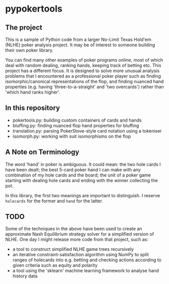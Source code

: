 # pypokertools

## The project

This is a sample of Python code from a larger No-Limit Texas Hold'em (NLHE)
poker analysis project. It may be of interest to someone building their own
poker library.

You can find many other examples of poker programs online, most of which deal
with random dealing, ranking hands, keeping track of betting etc. This project
has a different focus. It is designed to solve more unusual analysis problems
that I encountered as a professional poker player such as finding
isomorphic/canonical representations of the flop, and finding nuanced hand
properties (e.g. having 'three-to-a-straight' and 'two overcards') rather than
'which hand ranks higher'.

## In this repository

- pokertools.py: building custom containers of cards and hands
- bluffing.py: finding nuanced flop hand properties for bluffing
- translation.py: parsing PokerStove-style card notation using a tokeniser
- isomorph.py: working with suit isomorphisms on the flop

## A Note on Terminology

The word 'hand' in poker is ambiguous. It could mean: the two hole cards I have
been dealt; the best 5-card poker hand I can make with any combination of my
hole cards and the board; the unit of a poker game starting with dealing hole
cards and ending with the winner collecting the pot.

In this library, the first two meanings are important to distinguish. I reserve
`holecards` for the former and `hand` for the latter.

## TODO

Some of the techniques in the above have been used to create an approximate
Nash Equilibrium strategy solver for a simplified version of NLHE. One day I
might release more code from that project, such as:

- a tool to construct simplified NLHE game trees recursively
- an iterative constraint-satisfaction algorithm using NumPy to split ranges
of holecards into e.g. betting and checking actions according to given criteria
such as equity and polarity
- a tool using the 'sklearn' machine learning framework to analyse hand
history data
